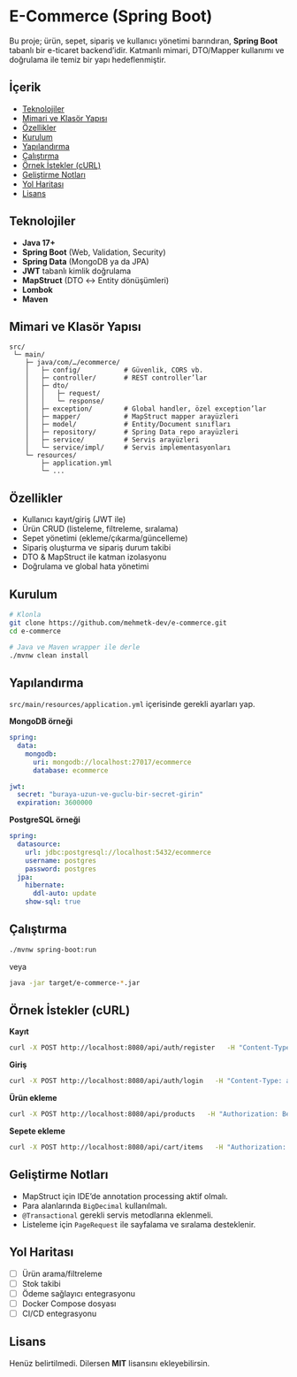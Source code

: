 # E-Commerce (Spring Boot)

Bu proje; ürün, sepet, sipariş ve kullanıcı yönetimi barındıran, **Spring Boot** tabanlı bir e-ticaret backend’idir. Katmanlı mimari, DTO/Mapper kullanımı ve doğrulama ile temiz bir yapı hedeflenmiştir.  

## İçerik
- [Teknolojiler](#teknolojiler)
- [Mimari ve Klasör Yapısı](#mimari-ve-klasör-yapısı)
- [Özellikler](#özellikler)
- [Kurulum](#kurulum)
- [Yapılandırma](#yapılandırma)
- [Çalıştırma](#çalıştırma)
- [Örnek İstekler (cURL)](#örnek-istekler-curl)
- [Geliştirme Notları](#geliştirme-notları)
- [Yol Haritası](#yol-haritası)
- [Lisans](#lisans)

## Teknolojiler
- **Java 17+**
- **Spring Boot** (Web, Validation, Security)
- **Spring Data** (MongoDB ya da JPA)
- **JWT** tabanlı kimlik doğrulama
- **MapStruct** (DTO ↔ Entity dönüşümleri)
- **Lombok**
- **Maven**

## Mimari ve Klasör Yapısı
```
src/
 └─ main/
    ├─ java/com/…/ecommerce/
    │   ├─ config/           # Güvenlik, CORS vb.
    │   ├─ controller/       # REST controller’lar
    │   ├─ dto/
    │   │   ├─ request/
    │   │   └─ response/
    │   ├─ exception/        # Global handler, özel exception’lar
    │   ├─ mapper/           # MapStruct mapper arayüzleri
    │   ├─ model/            # Entity/Document sınıfları
    │   ├─ repository/       # Spring Data repo arayüzleri
    │   ├─ service/          # Servis arayüzleri
    │   └─ service/impl/     # Servis implementasyonları
    └─ resources/
        ├─ application.yml
        └─ ...
```

## Özellikler
- Kullanıcı kayıt/giriş (JWT ile)
- Ürün CRUD (listeleme, filtreleme, sıralama)
- Sepet yönetimi (ekleme/çıkarma/güncelleme)
- Sipariş oluşturma ve sipariş durum takibi
- DTO & MapStruct ile katman izolasyonu
- Doğrulama ve global hata yönetimi

## Kurulum
```bash
# Klonla
git clone https://github.com/mehmetk-dev/e-commerce.git
cd e-commerce

# Java ve Maven wrapper ile derle
./mvnw clean install
```

## Yapılandırma
`src/main/resources/application.yml` içerisinde gerekli ayarları yap.

**MongoDB örneği**
```yaml
spring:
  data:
    mongodb:
      uri: mongodb://localhost:27017/ecommerce
      database: ecommerce

jwt:
  secret: "buraya-uzun-ve-guclu-bir-secret-girin"
  expiration: 3600000
```

**PostgreSQL örneği**
```yaml
spring:
  datasource:
    url: jdbc:postgresql://localhost:5432/ecommerce
    username: postgres
    password: postgres
  jpa:
    hibernate:
      ddl-auto: update
    show-sql: true
```

## Çalıştırma
```bash
./mvnw spring-boot:run
```
veya
```bash
java -jar target/e-commerce-*.jar
```

## Örnek İstekler (cURL)

**Kayıt**
```bash
curl -X POST http://localhost:8080/api/auth/register   -H "Content-Type: application/json"   -d '{"name":"Mehmet","email":"mehmet@example.com","password":"Sifre123!"}'
```

**Giriş**
```bash
curl -X POST http://localhost:8080/api/auth/login   -H "Content-Type: application/json"   -d '{"email":"mehmet@example.com","password":"Sifre123!"}'
```

**Ürün ekleme**
```bash
curl -X POST http://localhost:8080/api/products   -H "Authorization: Bearer <JWT>"   -H "Content-Type: application/json"   -d '{"name":"Koltuk","price":1999.90,"categoryId":"<id>"}'
```

**Sepete ekleme**
```bash
curl -X POST http://localhost:8080/api/cart/items   -H "Authorization: Bearer <JWT>"   -H "Content-Type: application/json"   -d '{"productId":"<urun-id>","quantity":2}'
```

## Geliştirme Notları
- MapStruct için IDE’de annotation processing aktif olmalı.
- Para alanlarında `BigDecimal` kullanılmalı.
- `@Transactional` gerekli servis metodlarına eklenmeli.
- Listeleme için `PageRequest` ile sayfalama ve sıralama desteklenir.

## Yol Haritası
- [ ] Ürün arama/filtreleme
- [ ] Stok takibi
- [ ] Ödeme sağlayıcı entegrasyonu
- [ ] Docker Compose dosyası
- [ ] CI/CD entegrasyonu

## Lisans
Henüz belirtilmedi. Dilersen **MIT** lisansını ekleyebilirsin.
